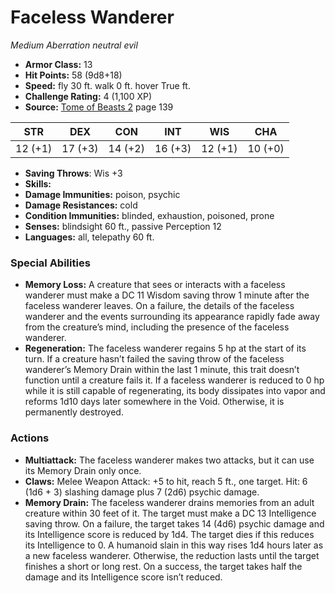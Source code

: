 # Faceless Wanderer

*Medium* *Aberration* *neutral evil*

- **Armor Class:** 13
- **Hit Points:** 58 (9d8+18)
- **Speed:** fly 30 ft. walk 0 ft. hover True ft.
- **Challenge Rating:** 4 (1,100 XP)
- **Source:** [Tome of Beasts 2](https://koboldpress.com/kpstore/product/tome-of-beasts-2-for-5th-edition) page 139

| STR | DEX | CON | INT | WIS | CHA |
| --- | --- | --- | --- | --- | --- |
| 12 (+1) | 17 (+3) | 14 (+2) | 16 (+3) | 12 (+1) | 10 (+0) |

- **Saving Throws**: Wis +3
- **Skills:** 
- **Damage Immunities:** poison, psychic
- **Damage Resistances:** cold
- **Condition Immunities:** blinded, exhaustion, poisoned, prone
- **Senses:** blindsight 60 ft., passive Perception 12
- **Languages:** all, telepathy 60 ft.

### Special Abilities

- **Memory Loss:** A creature that sees or interacts with a faceless wanderer must make a DC 11 Wisdom saving throw 1 minute after the faceless wanderer leaves. On a failure, the details of the faceless wanderer and the events surrounding its appearance rapidly fade away from the creature’s mind, including the presence of the faceless wanderer.
- **Regeneration:** The faceless wanderer regains 5 hp at the start of its turn. If a creature hasn’t failed the saving throw of the faceless wanderer’s Memory Drain within the last 1 minute, this trait doesn’t function until a creature fails it. If a faceless wanderer is reduced to 0 hp while it is still capable of regenerating, its body dissipates into vapor and reforms 1d10 days later somewhere in the Void. Otherwise, it is permanently destroyed.

### Actions

- **Multiattack:** The faceless wanderer makes two attacks, but it can use its Memory Drain only once.
- **Claws:** Melee Weapon Attack: +5 to hit, reach 5 ft., one target. Hit: 6 (1d6 + 3) slashing damage plus 7 (2d6) psychic damage.
- **Memory Drain:** The faceless wanderer drains memories from an adult creature within 30 feet of it. The target must make a DC 13 Intelligence saving throw. On a failure, the target takes 14 (4d6) psychic damage and its Intelligence score is reduced by 1d4. The target dies if this reduces its Intelligence to 0. A humanoid slain in this way rises 1d4 hours later as a new faceless wanderer. Otherwise, the reduction lasts until the target finishes a short or long rest. On a success, the target takes half the damage and its Intelligence score isn’t reduced.



